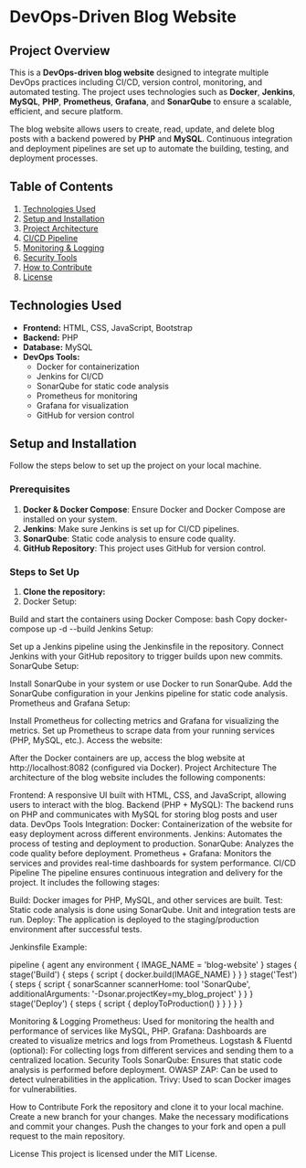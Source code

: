 # DevOps-Driven Blog Website

## Project Overview

This is a **DevOps-driven blog website** designed to integrate multiple DevOps practices including CI/CD, version control, monitoring, and automated testing. The project uses technologies such as **Docker**, **Jenkins**, **MySQL**, **PHP**, **Prometheus**, **Grafana**, and **SonarQube** to ensure a scalable, efficient, and secure platform. 

The blog website allows users to create, read, update, and delete blog posts with a backend powered by **PHP** and **MySQL**. Continuous integration and deployment pipelines are set up to automate the building, testing, and deployment processes.

## Table of Contents

1. [Technologies Used](#technologies-used)
2. [Setup and Installation](#setup-and-installation)
3. [Project Architecture](#project-architecture)
4. [CI/CD Pipeline](#cicd-pipeline)
5. [Monitoring & Logging](#monitoring-logging)
6. [Security Tools](#security-tools)
7. [How to Contribute](#how-to-contribute)
8. [License](#license)

## Technologies Used

- **Frontend:** HTML, CSS, JavaScript, Bootstrap
- **Backend:** PHP
- **Database:** MySQL
- **DevOps Tools:**
  - Docker for containerization
  - Jenkins for CI/CD
  - SonarQube for static code analysis
  - Prometheus for monitoring
  - Grafana for visualization
  - GitHub for version control

## Setup and Installation

Follow the steps below to set up the project on your local machine.

### Prerequisites

1. **Docker & Docker Compose**: Ensure Docker and Docker Compose are installed on your system.
2. **Jenkins**: Make sure Jenkins is set up for CI/CD pipelines.
3. **SonarQube**: Static code analysis to ensure code quality.
4. **GitHub Repository**: This project uses GitHub for version control.

### Steps to Set Up

1. **Clone the repository:**
2. Docker Setup:

Build and start the containers using Docker Compose:
bash
Copy
docker-compose up -d --build
Jenkins Setup:

Set up a Jenkins pipeline using the Jenkinsfile in the repository.
Connect Jenkins with your GitHub repository to trigger builds upon new commits.
SonarQube Setup:

Install SonarQube in your system or use Docker to run SonarQube.
Add the SonarQube configuration in your Jenkins pipeline for static code analysis.
Prometheus and Grafana Setup:

Install Prometheus for collecting metrics and Grafana for visualizing the metrics.
Set up Prometheus to scrape data from your running services (PHP, MySQL, etc.).
Access the website:

After the Docker containers are up, access the blog website at http://localhost:8082 (configured via Docker).
Project Architecture
The architecture of the blog website includes the following components:

Frontend: A responsive UI built with HTML, CSS, and JavaScript, allowing users to interact with the blog.
Backend (PHP + MySQL): The backend runs on PHP and communicates with MySQL for storing blog posts and user data.
DevOps Tools Integration:
Docker: Containerization of the website for easy deployment across different environments.
Jenkins: Automates the process of testing and deployment to production.
SonarQube: Analyzes the code quality before deployment.
Prometheus + Grafana: Monitors the services and provides real-time dashboards for system performance.
CI/CD Pipeline
The pipeline ensures continuous integration and delivery for the project. It includes the following stages:

Build: Docker images for PHP, MySQL, and other services are built.
Test: Static code analysis is done using SonarQube. Unit and integration tests are run.
Deploy: The application is deployed to the staging/production environment after successful tests.

Jenkinsfile Example:

pipeline {
    agent any
    environment {
        IMAGE_NAME = 'blog-website'
    }
    stages {
        stage('Build') {
            steps {
                script {
                    docker.build(IMAGE_NAME)
                }
            }
        }
        stage('Test') {
            steps {
                script {
                    sonarScanner scannerHome: tool 'SonarQube', additionalArguments: '-Dsonar.projectKey=my_blog_project'
                }
            }
        }
        stage('Deploy') {
            steps {
                script {
                    deployToProduction()
                }
            }
        }
    }
}

Monitoring & Logging
Prometheus: Used for monitoring the health and performance of services like MySQL, PHP.
Grafana: Dashboards are created to visualize metrics and logs from Prometheus.
Logstash & Fluentd (optional): For collecting logs from different services and sending them to a centralized location.
Security Tools
SonarQube: Ensures that static code analysis is performed before deployment.
OWASP ZAP: Can be used to detect vulnerabilities in the application.
Trivy: Used to scan Docker images for vulnerabilities.

How to Contribute
Fork the repository and clone it to your local machine.
Create a new branch for your changes.
Make the necessary modifications and commit your changes.
Push the changes to your fork and open a pull request to the main repository.

License
This project is licensed under the MIT License.



